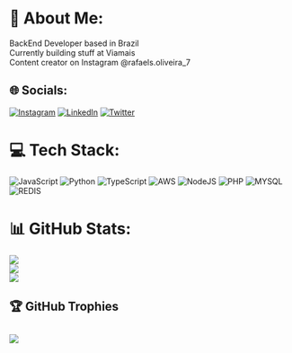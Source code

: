 # 💫 About Me:
BackEnd Developer based in Brazil<br>Currently building stuff at Viamais<br>Content creator on Instagram @rafaels.oliveira_7


## 🌐 Socials:
[![Instagram](https://img.shields.io/badge/Instagram-%23E4405F.svg?logo=Instagram&logoColor=white)](https://instagram.com/rafaels.oliveira_7) [![LinkedIn](https://img.shields.io/badge/LinkedIn-%230077B5.svg?logo=linkedin&logoColor=white)](https://www.linkedin.com/in/rafael-oliveira-b9a25470) [![Twitter](https://img.shields.io/badge/Twitter-%231DA1F2.svg?logo=Twitter&logoColor=white)](https://twitter.com/rafynnha100) 

# 💻 Tech Stack:
![JavaScript](https://img.shields.io/badge/javascript-%23323330.svg?style=for-the-badge&logo=javascript&logoColor=%23F7DF1E) ![Python](https://img.shields.io/badge/python-3670A0?style=for-the-badge&logo=python&logoColor=ffdd54) ![TypeScript](https://img.shields.io/badge/typescript-%23007ACC.svg?style=for-the-badge&logo=typescript&logoColor=white) ![AWS](https://img.shields.io/badge/AWS-%23FF9900.svg?style=for-the-badge&logo=amazon-aws&logoColor=white) ![NodeJS](https://img.shields.io/badge/node.js-6DA55F?style=for-the-badge&logo=node.js&logoColor=white) ![PHP](https://img.shields.io/badge/php.net-7A86B8?style=for-the-badge&logo=php.net&logoColor=white) ![MYSQL](https://img.shields.io/badge/Mysql-F29221?style=for-the-badge&logo=mysql&logoColor=white) ![REDIS](https://img.shields.io/badge/REDIS-161F31?style=for-the-badge&logo=redis&logoColor=white)

# 📊 GitHub Stats:
![](https://github-readme-stats.vercel.app/api?username=lRafaelOliveira&theme=synthwave&hide_border=true&include_all_commits=false&count_private=false)<br/>
![](https://github-readme-streak-stats.herokuapp.com/?user=lRafaelOliveira&theme=synthwave&hide_border=true)<br/>
![](https://github-readme-stats.vercel.app/api/top-langs/?username=lRafaelOliveira&theme=synthwave&hide_border=true&include_all_commits=true&count_private=true&layout=compact)

## 🏆 GitHub Trophies
![](https://github-profile-trophy.vercel.app/?username=lRafaelOliveira&theme=monokai&no-frame=false&no-bg=true&margin-w=4)
---

